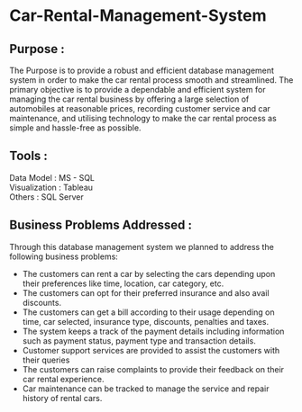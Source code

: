 # Car-Rental-Management-System

## Purpose : 

The Purpose is to provide a robust and efficient database management system in order to make the car rental process smooth and streamlined. The primary objective is to provide a dependable and efficient system for managing the car rental business by offering a large selection of automobiles at reasonable prices, recording customer service and car maintenance, and utilising technology to make the car rental process as simple and hassle-free as possible.


## Tools : 

Data Model  : MS - SQL
<br>
Visualization : Tableau 
<br>
Others : SQL Server

## Business Problems Addressed :

Through this database management system we planned to address the following business problems:
* The customers can rent a car by selecting the cars depending upon their preferences like time, location, car category, etc. 
* The customers can opt for their preferred insurance and also avail discounts.
* The customers can get a bill according to their usage depending on time, car selected, insurance type, discounts, penalties and taxes.
* The system keeps a track of the payment details including information such as payment status, payment type and transaction details.
* Customer support services are provided to assist the customers with their queries
* The customers can raise complaints to provide their feedback on their car rental experience.
* Car maintenance can be tracked to manage the service and repair history of rental cars.


